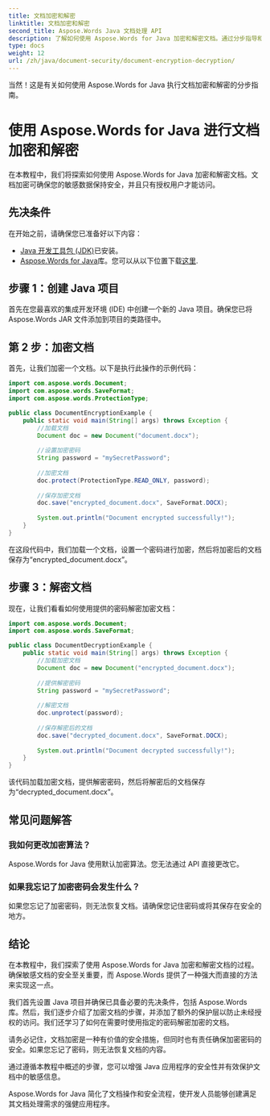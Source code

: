 ```yaml
---
title: 文档加密和解密
linktitle: 文档加密和解密
second_title: Aspose.Words Java 文档处理 API
description: 了解如何使用 Aspose.Words for Java 加密和解密文档。通过分步指导和源代码示例有效地保护您的数据。
type: docs
weight: 12
url: /zh/java/document-security/document-encryption-decryption/
---
```

当然！这是有关如何使用 Aspose.Words for Java 执行文档加密和解密的分步指南。

# 使用 Aspose.Words for Java 进行文档加密和解密

在本教程中，我们将探索如何使用 Aspose.Words for Java 加密和解密文档。文档加密可确保您的敏感数据保持安全，并且只有授权用户才能访问。

## 先决条件

在开始之前，请确保您已准备好以下内容：

- [Java 开发工具包 (JDK)](https://www.oracle.com/java/technologies/javase-downloads.html)已安装。
- [Aspose.Words for Java](https://products.aspose.com/words/java)库。您可以从以下位置下载[这里](https://downloads.aspose.com/words/java).

## 步骤 1：创建 Java 项目

首先在您最喜欢的集成开发环境 (IDE) 中创建一个新的 Java 项目。确保您已将 Aspose.Words JAR 文件添加到项目的类路径中。

## 第 2 步：加密文档

首先，让我们加密一个文档。以下是执行此操作的示例代码：

```java
import com.aspose.words.Document;
import com.aspose.words.SaveFormat;
import com.aspose.words.ProtectionType;

public class DocumentEncryptionExample {
    public static void main(String[] args) throws Exception {
        //加载文档
        Document doc = new Document("document.docx");
        
        //设置加密密码
        String password = "mySecretPassword";
        
        //加密文档
        doc.protect(ProtectionType.READ_ONLY, password);
        
        //保存加密文档
        doc.save("encrypted_document.docx", SaveFormat.DOCX);
        
        System.out.println("Document encrypted successfully!");
    }
}
```

在这段代码中，我们加载一个文档，设置一个密码进行加密，然后将加密后的文档保存为“encrypted_document.docx”。

## 步骤 3：解密文档

现在，让我们看看如何使用提供的密码解密加密文档：

```java
import com.aspose.words.Document;
import com.aspose.words.SaveFormat;

public class DocumentDecryptionExample {
    public static void main(String[] args) throws Exception {
        //加载加密文档
        Document doc = new Document("encrypted_document.docx");
        
        //提供解密密码
        String password = "mySecretPassword";
        
        //解密文档
        doc.unprotect(password);
        
        //保存解密后的文档
        doc.save("decrypted_document.docx", SaveFormat.DOCX);
        
        System.out.println("Document decrypted successfully!");
    }
}
```

该代码加载加密文档，提供解密密码，然后将解密后的文档保存为“decrypted_document.docx”。

## 常见问题解答

### 我如何更改加密算法？
Aspose.Words for Java 使用默认加密算法。您无法通过 API 直接更改它。

### 如果我忘记了加密密码会发生什么？
如果您忘记了加密密码，则无法恢复文档。请确保您记住密码或将其保存在安全的地方。

## 结论

在本教程中，我们探索了使用 Aspose.Words for Java 加密和解密文档的过程。确保敏感文档的安全至关重要，而 Aspose.Words 提供了一种强大而直接的方法来实现这一点。

我们首先设置 Java 项目并确保已具备必要的先决条件，包括 Aspose.Words 库。然后，我们逐步介绍了加密文档的步骤，并添加了额外的保护层以防止未经授权的访问。我们还学习了如何在需要时使用指定的密码解密加密的文档。

请务必记住，文档加密是一种有价值的安全措施，但同时也有责任确保加密密码的安全。如果您忘记了密码，则无法恢复文档的内容。

通过遵循本教程中概述的步骤，您可以增强 Java 应用程序的安全性并有效保护文档中的敏感信息。

Aspose.Words for Java 简化了文档操作和安全流程，使开发人员能够创建满足其文档处理需求的强健应用程序。
